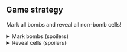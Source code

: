 ## Game strategy

Mark all bombs and reveal all non-bomb cells!

<details> 
<summary>Mark bombs (spoilers)</summary>
For a cell whose value is equal to the number of non-revelealed neighbour cells, all of its neighbours can be marked as bombs.

E.g.
In the following
![flag-1](https://github.com/ThibaultGerrier/minesweeper-solver/blob/master/docs/imgs/flag-1.png?raw=true)
The highlighted cell 1 has only 1 neighbour that is "open", thus it must be a bomb

In the following
![flag-3](https://github.com/ThibaultGerrier/minesweeper-solver/blob/master/docs/imgs/flag-3.png?raw=true)
The highlighted cell 3 has 3 neighbour that are "open", thus all of them must be bombs
</details>


<details> 
<summary>Reveal cells (spoilers)</summary>
For a cell whose value is equal to the number of marked (bomb) neighbour cells, all of its open neighbours can be revealed as non-bombs.

E.g.
In the following
![reveal-1](https://github.com/ThibaultGerrier/minesweeper-solver/blob/master/docs/imgs/reveal-1.png?raw=true)
The highlighted cell 1 has already 1 marked (bomb) neighbour, thus all of its open neighbours can't be bombs and can thus be revealed.

In the following
![reveal-2](https://github.com/ThibaultGerrier/minesweeper-solver/blob/master/docs/imgs/reveal-2.png?raw=true)
The highlighted cell 2 has already 2 marked (bomb) neighbours, thus all of its open neighbours can't be bombs and can thus be revealed.
</details>
